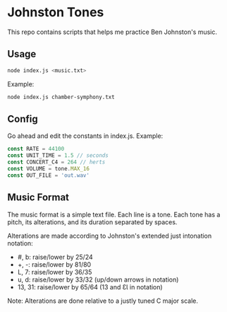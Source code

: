 # Johnston Tones

This repo contains scripts that helps me practice Ben Johnston's music.

## Usage
```bash
node index.js <music.txt>
```

Example:
```bash
node index.js chamber-symphony.txt
```

## Config
Go ahead and edit the constants in index.js. Example:
```Javascript
const RATE = 44100
const UNIT_TIME = 1.5 // seconds
const CONCERT_C4 = 264 // herts
const VOLUME = tone.MAX_16
const OUT_FILE = 'out.wav'
```

## Music Format
The music format is a simple text file. Each line is a tone. Each tone has a pitch, its alterations, and its duration separated by spaces.

Alterations are made according to Johnston's extended just intonation notation:
* #, b: raise/lower by 25/24
* +, -: raise/lower by 81/80
* L, 7: raise/lower by 36/35
* u, d: raise/lower by 33/32 (up/down arrows in notation)
* 13, 31: raise/lower by 65/64 (13 and ƐƖ in notation)

Note: Alterations are done relative to a justly tuned C major scale.
